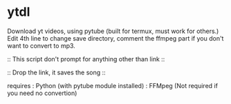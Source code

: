 # ytdl

Download yt videos, using pytube (built for termux, must work for others.)
Edit 4th line to change save directory, comment the ffmpeg part if you don't want to convert to mp3.

:: This script don't prompt for anything other than link ::

::          Drop the link, it saves the song             ::

requires : Python (with pytube module installed)
         : FFMpeg (Not required if you need no convertion)

